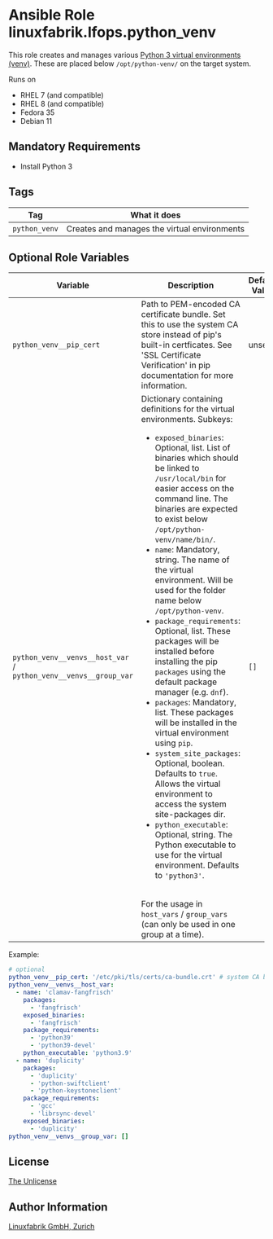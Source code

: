 # Ansible Role linuxfabrik.lfops.python_venv

This role creates and manages various [Python 3 virtual environments (venv)](https://docs.python.org/3/library/venv.html). These are placed below `/opt/python-venv/` on the target system.

Runs on

* RHEL 7 (and compatible)
* RHEL 8 (and compatible)
* Fedora 35
* Debian 11


## Mandatory Requirements

* Install Python 3


## Tags

| Tag           | What it does                                 |
| ---           | ------------                                 |
| `python_venv` | Creates and manages the virtual environments |


## Optional Role Variables

| Variable | Description | Default Value |
| -------- | ----------- | ------------- |
| `python_venv__pip_cert` | Path to PEM-encoded CA certificate bundle. Set this to use the system CA store instead of pip's built-in certficates. See 'SSL Certificate Verification' in pip documentation for more information. | unset |
| `python_venv__venvs__host_var` / <br> `python_venv__venvs__group_var` | Dictionary containing definitions for the virtual environments. Subkeys: <ul><li>`exposed_binaries`: Optional, list. List of binaries which should be linked to `/usr/local/bin` for easier access on the command line. The binaries are expected to exist below `/opt/python-venv/name/bin/`.</li><li>`name`: Mandatory, string. The name of the virtual environment. Will be used for the folder name below `/opt/python-venv`.</li><li>`package_requirements`: Optional, list. These packages will be installed before installing the pip `packages` using the default package manager (e.g. `dnf`).</li><li>`packages`: Mandatory, list. These packages will be installed in the virtual environment using `pip`.</li><li>`system_site_packages`:  Optional, boolean. Defaults to `true`. Allows the virtual environment to access the system site-packages dir.</li><li>`python_executable`: Optional, string. The Python executable to use for the virtual environment. Defaults to `'python3'`.</li></ul><br>For the usage in `host_vars` / `group_vars` (can only be used in one group at a time). | `[]` |

Example:
```yaml
# optional
python_venv__pip_cert: '/etc/pki/tls/certs/ca-bundle.crt' # system CA bundle on RHEL 8
python_venv__venvs__host_var:
  - name: 'clamav-fangfrisch'
    packages:
      - 'fangfrisch'
    exposed_binaries:
      - 'fangfrisch'
    package_requirements:
      - 'python39'
      - 'python39-devel'
    python_executable: 'python3.9'
  - name: 'duplicity'
    packages:
      - 'duplicity'
      - 'python-swiftclient'
      - 'python-keystoneclient'
    package_requirements:
      - 'gcc'
      - 'librsync-devel'
    exposed_binaries:
      - 'duplicity'
python_venv__venvs__group_var: []
```


## License

[The Unlicense](https://unlicense.org/)


## Author Information

[Linuxfabrik GmbH, Zurich](https://www.linuxfabrik.ch)
